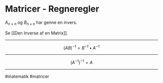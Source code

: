 # Matricer - Regneregler

$A_{n\times n}$ og $B_{n\times n}$ har genne en invers.

Se [[Den Inverse af en Matrix]].

---

$$(AB)^{-1} = B^{-1} \bullet A^{-1}$$

---

$$\left(A^{-1}\right)^{-1} = A$$

---
#matematik #matricer 